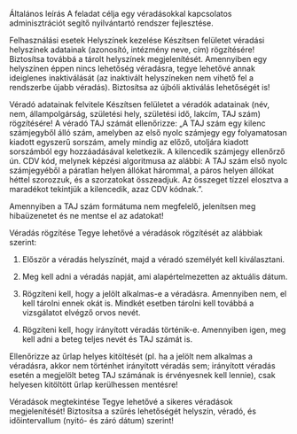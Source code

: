 Általános leírás
A feladat célja egy véradásokkal kapcsolatos adminisztrációt segítő nyilvántartó rendszer fejlesztése.

Felhasználási esetek
Helyszínek kezelése
Készítsen felületet véradási helyszínek adatainak (azonosító, intézmény neve, cím) rögzítésére! Biztosítsa továbbá a tárolt helyszínek megjelenítését. Amennyiben egy helyszínen éppen nincs lehetőség véradásra, tegye lehetővé annak ideiglenes inaktiválását (az inaktivált helyszíneken nem vihető fel a rendszerbe újabb véradás). Biztosítsa az újbóli aktiválás lehetőségét is!

Véradó adatainak felvitele
Készítsen felületet a véradók adatainak (név, nem, állampolgárság, születési hely, születési idő, lakcím, TAJ szám) rögzítésére! A véradó TAJ számát ellenőrizze: „A TAJ szám egy kilenc számjegyből álló szám, amelyben az első nyolc számjegy egy folyamatosan kiadott egyszerű sorszám, amely mindig az előző, utoljára kiadott sorszámból egy hozzáadásával keletkezik. A kilencedik számjegy ellenőrző ún. CDV kód, melynek képzési algoritmusa az alábbi: A TAJ szám első nyolc számjegyéből a páratlan helyen állókat hárommal, a páros helyen állókat héttel szorozzuk, és a szorzatokat összeadjuk. Az összeget tízzel elosztva a maradékot tekintjük a kilencedik, azaz CDV kódnak.”.

Amennyiben a TAJ szám formátuma nem megfelelő, jelenítsen meg hibaüzenetet és ne mentse el az adatokat!

Véradás rögzítése
Tegye lehetővé a véradások rögzítését az alábbiak szerint:

1. Először a véradás helyszínét, majd a véradó személyét kell kiválasztani.

2. Meg kell adni a véradás napját, ami alapértelmezetten az aktuális dátum.

3. Rögzíteni kell, hogy a jelölt alkalmas-e a véradásra. Amennyiben nem, el kell tárolni ennek okát is. Mindkét esetben tárolni kell továbbá a vizsgálatot elvégző orvos nevét.

4. Rögzíteni kell, hogy irányított véradás történik-e. Amennyiben igen, meg kell adni a beteg teljes nevét és TAJ számát is.

Ellenőrizze az űrlap helyes kitöltését (pl. ha a jelölt nem alkalmas a véradásra, akkor nem történhet irányított véradás sem; irányított véradás esetén a megjelölt beteg TAJ számának is érvényesnek kell lennie), csak helyesen kitöltött űrlap kerülhessen mentésre!

Véradások megtekintése
Tegye lehetővé a sikeres véradások megjelenítését! Biztosítsa a szűrés lehetőségét helyszín, véradó, és időintervallum (nyitó- és záró dátum) szerint!